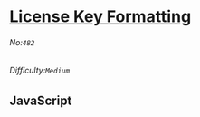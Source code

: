# [License Key Formatting](https://leetcode.com/problems/license-key-formatting/#/description)
###### No:`482`
###### Difficulty:`Medium`
## JavaScript


```js
```
